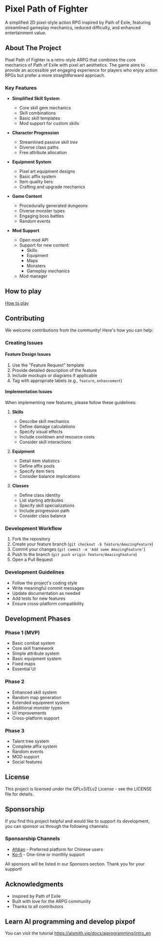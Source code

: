 # Pixel Path of Fighter

A simplified 2D pixel-style action RPG inspired by Path of Exile, featuring streamlined gameplay mechanics, reduced difficulty, and enhanced entertainment value.

## About The Project

Pixel Path of Fighter is a retro-style ARPG that combines the core mechanics of Path of Exile with pixel art aesthetics. The game aims to provide an accessible yet engaging experience for players who enjoy action RPGs but prefer a more straightforward approach.

### Key Features

- **Simplified Skill System**
  - Core skill gem mechanics
  - Skill combinations
  - Basic skill templates
  - Mod support for custom skills

- **Character Progression**
  - Streamlined passive skill *tree*
  - Diverse class paths
  - Free attribute allocation

- **Equipment System**
  - Pixel art equipment designs
  - Basic affix system
  - Item quality tiers
  - Crafting and upgrade mechanics

- **Game Content**
  - Procedurally generated dungeons
  - Diverse monster types
  - Engaging boss battles
  - Random events

- **Mod Support**
  - Open mod API
  - Support for new content:
    - Skills
    - Equipment
    - Maps
    - Monsters
    - Gameplay mechanics
  - Mod manager

## How to play
[How to play](syteamDoc/howtoplay.md)

## Contributing

We welcome contributions from the community! Here's how you can help:

### Creating Issues

#### Feature Design Issues
1. Use the "Feature Request" template
2. Provide detailed description of the feature
3. Include mockups or diagrams if applicable
4. Tag with appropriate labels (e.g., `feature`, `enhancement`)

#### Implementation Issues
When implementing new features, please follow these guidelines:

1. **Skills**
   - Describe skill mechanics
   - Define damage calculations
   - Specify visual effects
   - Include cooldown and resource costs
   - Consider skill interactions

2. **Equipment**
   - Detail item statistics
   - Define affix pools
   - Specify item tiers
   - Consider balance implications

3. **Classes**
   - Define class identity
   - List starting attributes
   - Specify skill specializations
   - Include progression path
   - Consider class balance

### Development Workflow

1. Fork the repository
2. Create your feature branch (`git checkout -b feature/AmazingFeature`)
3. Commit your changes (`git commit -m 'Add some AmazingFeature'`)
4. Push to the branch (`git push origin feature/AmazingFeature`)
5. Open a Pull Request

### Development Guidelines

- Follow the project's coding style
- Write meaningful commit messages
- Update documentation as needed
- Add tests for new features
- Ensure cross-platform compatibility

## Development Phases

### Phase 1 (MVP)
- Basic combat system
- Core skill framework
- Simple attribute system
- Basic equipment system
- Fixed maps
- Essential UI

### Phase 2
- Enhanced skill system
- Random map generation
- Extended equipment system
- Additional monster types
- UI improvements
- Cross-platform support

### Phase 3
- Talent tree system
- Complete affix system
- Random events
- MOD support
- Social features

## License

This project is licensed under the GPLv3/ELv2 License - see the LICENSE file for details.

## Sponsorship

If you find this project helpful and would like to support its development, you can sponsor us through the following channels:

### Sponsorship Channels
- [Afdian](https://afdian.com/a/smithli) - Preferred platform for Chinese users
- [Ko-fi](https://ko-fi.com/smithli) - One-time or monthly support

All sponsors will be listed in our Sponsors section. Thank you for your support!

## Acknowledgments

- Inspired by Path of Exile
- Built with love for the ARPG community
- Thanks to all contributors

## Learn AI programming and develop pixpof
You can visit the tutorial https://aismith.vip/docs/aiprogramming/intro_en